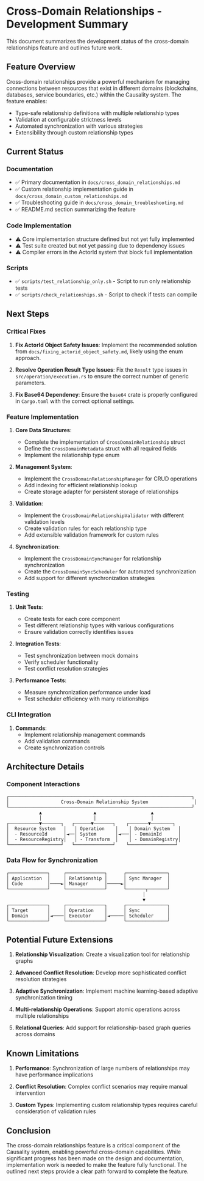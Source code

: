 # Cross-Domain Relationships - Development Summary

This document summarizes the development status of the cross-domain relationships feature and outlines future work.

## Feature Overview

Cross-domain relationships provide a powerful mechanism for managing connections between resources that exist in different domains (blockchains, databases, service boundaries, etc.) within the Causality system. The feature enables:

- Type-safe relationship definitions with multiple relationship types
- Validation at configurable strictness levels
- Automated synchronization with various strategies
- Extensibility through custom relationship types

## Current Status

### Documentation

- ✅ Primary documentation in `docs/cross_domain_relationships.md`
- ✅ Custom relationship implementation guide in `docs/cross_domain_custom_relationships.md`
- ✅ Troubleshooting guide in `docs/cross_domain_troubleshooting.md`
- ✅ README.md section summarizing the feature

### Code Implementation

- ⚠️ Core implementation structure defined but not yet fully implemented
- ⚠️ Test suite created but not yet passing due to dependency issues
- ⚠️ Compiler errors in the ActorId system that block full implementation

### Scripts

- ✅ `scripts/test_relationship_only.sh` - Script to run only relationship tests
- ✅ `scripts/check_relationships.sh` - Script to check if tests can compile

## Next Steps

### Critical Fixes

1. **Fix ActorId Object Safety Issues**: Implement the recommended solution from `docs/fixing_actorid_object_safety.md`, likely using the enum approach.

2. **Resolve Operation Result Type Issues**: Fix the `Result` type issues in `src/operation/execution.rs` to ensure the correct number of generic parameters.

3. **Fix Base64 Dependency**: Ensure the `base64` crate is properly configured in `Cargo.toml` with the correct optional settings.

### Feature Implementation

1. **Core Data Structures**:
   - Complete the implementation of `CrossDomainRelationship` struct
   - Define the `CrossDomainMetadata` struct with all required fields
   - Implement the relationship type enum

2. **Management System**:
   - Implement the `CrossDomainRelationshipManager` for CRUD operations
   - Add indexing for efficient relationship lookup
   - Create storage adapter for persistent storage of relationships

3. **Validation**:
   - Implement the `CrossDomainRelationshipValidator` with different validation levels
   - Create validation rules for each relationship type
   - Add extensible validation framework for custom rules

4. **Synchronization**:
   - Implement the `CrossDomainSyncManager` for relationship synchronization
   - Create the `CrossDomainSyncScheduler` for automated synchronization
   - Add support for different synchronization strategies

### Testing

1. **Unit Tests**:
   - Create tests for each core component
   - Test different relationship types with various configurations
   - Ensure validation correctly identifies issues

2. **Integration Tests**:
   - Test synchronization between mock domains
   - Verify scheduler functionality
   - Test conflict resolution strategies

3. **Performance Tests**:
   - Measure synchronization performance under load
   - Test scheduler efficiency with many relationships

### CLI Integration

1. **Commands**:
   - Implement relationship management commands
   - Add validation commands
   - Create synchronization controls

## Architecture Details

### Component Interactions

```
┌───────────────────────────────────────────────────────────────────┐
│                   Cross-Domain Relationship System                 │
└───────────────────────────────────────────────────────────────────┘
            ▲                   ▲                    ▲
            │                   │                    │
┌───────────▼───────┐   ┌──────▼───────┐    ┌───────▼────────┐
│  Resource System   │   │ Operation    │    │ Domain System   │
│  - ResourceId      │◄──│ System       │◄───│ - DomainId      │
│  - ResourceRegistry│   │ - Transform  │    │ - DomainRegistry│
└───────────────────┘   └──────────────┘    └─────────────────┘
```

### Data Flow for Synchronization

```
┌──────────────┐     ┌──────────────┐      ┌───────────────┐
│ Application  │     │ Relationship │      │ Sync Manager  │
│ Code         │────►│ Manager      │─────►│               │
└──────────────┘     └──────────────┘      └───────┬───────┘
                                                  │
                                                  ▼
┌──────────────┐     ┌──────────────┐      ┌───────────────┐
│ Target       │     │ Operation    │      │ Sync          │
│ Domain       │◄────│ Executor     │◄─────│ Scheduler     │
└──────────────┘     └──────────────┘      └───────────────┘
```

## Potential Future Extensions

1. **Relationship Visualization**: Create a visualization tool for relationship graphs

2. **Advanced Conflict Resolution**: Develop more sophisticated conflict resolution strategies

3. **Adaptive Synchronization**: Implement machine learning-based adaptive synchronization timing

4. **Multi-relationship Operations**: Support atomic operations across multiple relationships

5. **Relational Queries**: Add support for relationship-based graph queries across domains

## Known Limitations

1. **Performance**: Synchronization of large numbers of relationships may have performance implications

2. **Conflict Resolution**: Complex conflict scenarios may require manual intervention

3. **Custom Types**: Implementing custom relationship types requires careful consideration of validation rules

## Conclusion

The cross-domain relationships feature is a critical component of the Causality system, enabling powerful cross-domain capabilities. While significant progress has been made on the design and documentation, implementation work is needed to make the feature fully functional. The outlined next steps provide a clear path forward to complete the feature. 